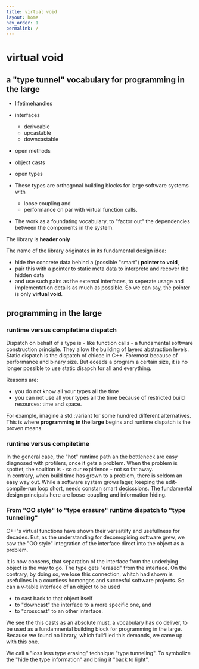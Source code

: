 ```yaml
---
title: virtual void
layout: home
nav_order: 1
permalink: /
---
```


# virtual void

## a "type tunnel" vocabulary for programming in the large
- lifetimehandles
- interfaces
  - deriveable
  - upcastable
  - downcastable
- open methods
- object casts
- open types

- These types are orthogonal building blocks for large software systems with 
  - loose coupling and
  - performance on par with virtual function calls.
- The work as a foundating vocabulary, to "factor out" the dependencies between the components in the system.  

The library is **header only** 

The name of the library originates in its fundamental design idea:
- hide the concrete data behind a (possible "smart") **pointer to void**,
- pair this with a pointer to static meta data to interprete and recover the hidden data
- and use such pairs as the external interfaces, to seperate usage and implementation details as much as possible. So we can say, the pointer is only **virtual void**. 

## programming in the large

### runtime versus compiletime dispatch

Dispatch on behalf of a type is - like function calls - a fundamental software construction principle. 
They allow the building of layerd abstraction levels.
Static dispatch is the dispatch of chioce in C++. Foremost because of performance and binary size.
But eceeds a program a certain size, it is no longer possible to use static disapch for all and everything. 

Reasons are:
- you do not know all your types all the time
- you can not use all your types all the time because of restricted build resources: time and space.

For example, imagine a std::variant for some hundred different alternatives.
This is where **programming in the large** begins and runtime dispatch is the proven means.

### runtime versus compiletime 

In the general case, the "hot" runtime path an the bottleneck are easy diagnosed with profilers, once it gets a problem.
When the problem is spottet, the soultion is - so our expirience - not so far away.  
In contrary, when build time has grown to a problem, there is seldom an easy way out. 
While a software system grows lager, keeping the edit-compile-run loop short, needs constan smart decisssions.
The fundamental design principals here are loose-coupling and information hiding.

### From "OO style" to "type erasure" runtime dispatch to "type tunneling"

C++'s virtual functions have shown their versaitilty and usefullness for decades.
But, as the understanding for decomopising software grew, we saw the "OO style" integration of the interface direct into the object as a problem.

It is now consens, that separation of the interface from the underlying object is the way to go. The type gets "erased" from the interface.
On the contrary, by doing so, we lose this connection, whitch had shown is usefullnes in a countless homongos and succesful software projects.
So can a v-table interface of an object to be used
- to cast back to that object itself
- to "downcast" the interface to a more specific one, and
- to "crosscast" to an other interface.


We see the this casts as an absolute must, a vocabulary has do deliver, to be used as a fundamnental building block for programming in the large.
Because we found no library, which fullfilled this demands, we came up with this one.

We call a "loss less type erasing" technique "type tunneling".
To symbolize the "hide the type information" and bring it "back to light".



